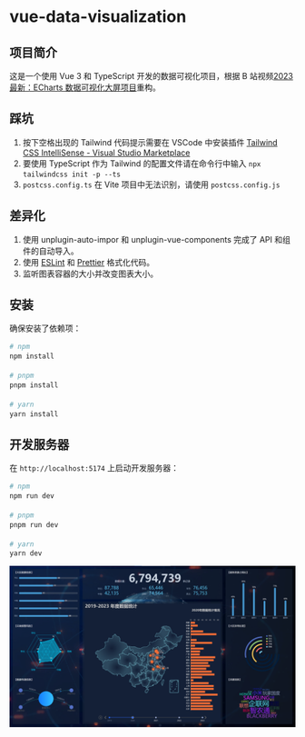 # vue-data-visualization

## 项目简介

这是一个使用 Vue 3 和 TypeScript 开发的数据可视化项目，根据 B 站视频[2023最新：ECharts 数据可视化大屏项目](https://www.bilibili.com/video/BV1yu411E7cm/?share_source=copy_web&vd_source=66f8d344b9115034fca635056e902452)重构。

## 踩坑

1. 按下空格出现的 Tailwind 代码提示需要在 VSCode 中安装插件 [Tailwind CSS IntelliSense - Visual Studio Marketplace](https://marketplace.visualstudio.com/items?itemName=bradlc.vscode-tailwindcss)
2. 要使用 TypeScript 作为 Tailwind 的配置文件请在命令行中输入 `npx tailwindcss init -p --ts`
3. `postcss.config.ts` 在 Vite 项目中无法识别，请使用 `postcss.config.js`

## 差异化

1. 使用 unplugin-auto-impor 和 unplugin-vue-components 完成了 API 和组件的自动导入。
2. 使用 [ESLint](https://eslint.org/) 和 [Prettier](https://prettier.io/) 格式化代码。
3. 监听图表容器的大小并改变图表大小。

## 安装

确保安装了依赖项：

```bash
# npm
npm install

# pnpm
pnpm install

# yarn
yarn install
```

## 开发服务器

在 `http://localhost:5174` 上启动开发服务器：

```bash
# npm
npm run dev

# pnpm
pnpm run dev

# yarn
yarn dev
```

![printscreen](printscreen.png)
